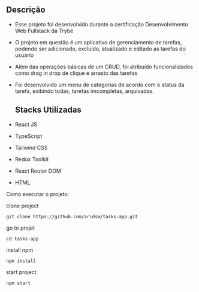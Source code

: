 ## Descrição
- Esse projeto foi desenvolvido durante a certificação Desenvolvimento Web Fullstack da Trybe
- O projeto em questão é um aplicativo de gerenciamento de tarefas, podendo ser adicionado, excluído, atualizado e editado as tarefas do usuário
- Além das operações básicas de um CRUD, foi atribuído funcionalidades como drag in drop de clique e arrasto das tarefas
- Foi desenvolvido um menu de categorias de acordo com o status da tarefa, exibindo todas, tarefas imcompletas, arquivadas.

  ## Stacks Utilizadas

- React JS
- TypeScript
- Tailwind CSS
- Redux Toolkit
- React Router DOM
- HTML

Como executar o projeto:

clone project
```
git clone https://github.com/aridsm/tasks-app.git
```
go to projet
```
cd tasks-app
```
install npm
```
npm install
```
start project
```
npm start
```


